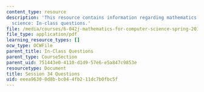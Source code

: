 ```yaml
---
content_type: resource
description: 'This resource contains information regarding mathematics for computer
  science: In-class questions.'
file: /media/courses/6-042j-mathematics-for-computer-science-spring-2015/eeea96300d8bbc044fb211dc7b0fbc5f_MIT6_042JS15_cp34.pdf
file_type: application/pdf
learning_resource_types: []
ocw_type: OCWFile
parent_title: In-Class Questions
parent_type: CourseSection
parent_uid: 751443e0-4110-d1d9-57e6-e5a847c9853e
resourcetype: Document
title: Session 34 Questions
uid: eeea9630-0d8b-bc04-4fb2-11dc7b0fbc5f
---
```

